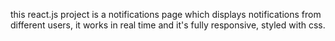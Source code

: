 this react.js project is a notifications page which displays notifications from different users, it works in real time and it's fully responsive, styled with css.